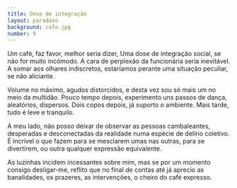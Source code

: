 ```yaml
---
title: Dose de integração
layout: paradoxo
background: cafe.jpg
number: 9
---
```


Um café, faz favor, melhor seria dizer, Uma dose de integração social, se não for muito incómodo. A cara de perplexão da funcionária seria inevitável. A somar aos olhares indiscretos, estaríamos perante uma situação peculiar, se não aliciante.

Volume no máximo, agudos distorcidos, e desta vez sou só mais um no meio da multidão. Pouco tempo depois, experimento uns passos de dança, aleatórios, dispersos. Dois copos depois, já suporto o ambiente. Mais tarde, tudo é leve e tranquilo.

A meu lado, não posso deixar de observar as pessoas cambaleantes, desperadas e desconectadas da realidade numa espécie de delírio coletivo. É incrível o que fazem para se mesclarem umas nas outras, para se divertirem, ou outra qualquer expressão equivalente.

As luzinhas incidem incessantes sobre mim, mas se por um momento consigo desligar-me, reflito que no final de contas até já aprecio as banalidades, os prazeres, as intervenções, o cheiro do café expresso.
